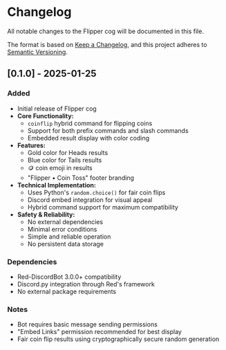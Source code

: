 # Changelog

All notable changes to the Flipper cog will be documented in this file.

The format is based on [Keep a Changelog](https://keepachangelog.com/en/1.0.0/),
and this project adheres to [Semantic Versioning](https://semver.org/spec/v2.0.0.html).

## [0.1.0] - 2025-01-25

### Added
- Initial release of Flipper cog
- **Core Functionality:**
  - `coinflip` hybrid command for flipping coins
  - Support for both prefix commands and slash commands
  - Embedded result display with color coding
- **Features:**
  - Gold color for Heads results
  - Blue color for Tails results
  - 🪙 coin emoji in results
  - "Flipper • Coin Toss" footer branding
- **Technical Implementation:**
  - Uses Python's `random.choice()` for fair coin flips
  - Discord embed integration for visual appeal
  - Hybrid command support for maximum compatibility
- **Safety & Reliability:**
  - No external dependencies
  - Minimal error conditions
  - Simple and reliable operation
  - No persistent data storage

### Dependencies
- Red-DiscordBot 3.0.0+ compatibility
- Discord.py integration through Red's framework
- No external package requirements

### Notes
- Bot requires basic message sending permissions
- "Embed Links" permission recommended for best display
- Fair coin flip results using cryptographically secure random generation
